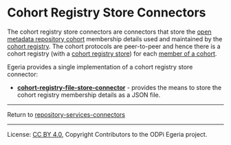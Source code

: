 <!-- SPDX-License-Identifier: CC-BY-4.0 -->
<!-- Copyright Contributors to the ODPi Egeria project. -->


# Cohort Registry Store Connectors

The cohort registry store connectors are connectors that store the
[open metadata repository cohort](../../../../repository-services/docs/open-metadata-repository-cohort.md)
membership details used and maintained by the [cohort registry](../../../../repository-services/docs/component-descriptions/cohort-registry.md).
The cohort protocols are peer-to-peer and hence there is a cohort registry
(with a [cohort registry store](../../../../repository-services/docs/component-descriptions/connectors/cohort-registry-store-connector.md))
for each [member of a cohort](../../../../admin-services/docs/concepts/cohort-member.md).

Egeria provides a single implementation of a
cohort registry store connector:

* **[cohort-registry-file-store-connector](cohort-registry-file-store-connector)** - provides the means to store
the cohort registry membership details as a JSON file.


----
Return to [repository-services-connectors](..)

----
License: [CC BY 4.0](https://creativecommons.org/licenses/by/4.0/),
Copyright Contributors to the ODPi Egeria project.

